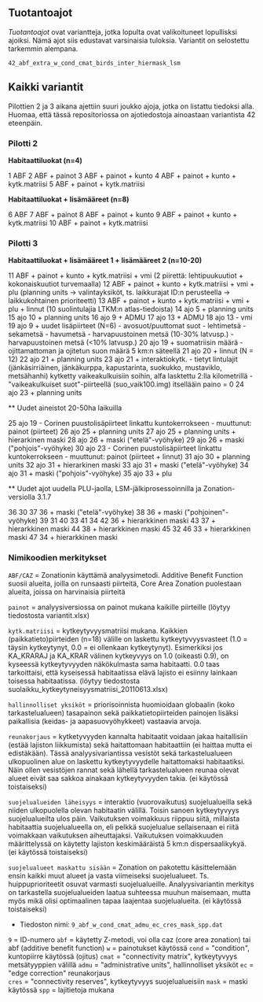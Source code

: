 ## Tuotantoajot

_Tuotantoajot_ ovat variantteja, jotka lopulta ovat valikoituneet lopullisksi ajoiksi. Nämä ajot siis edustavat varsinaisia tuloksia. Variantit on selostettu tarkemmin alempana.

`42_abf_extra_w_cond_cmat_birds_inter_hiermask_lsm`

## Kaikki variantit 

Pilottien 2 ja 3 aikana ajettiin suuri joukko ajoja, jotka on listattu tiedoksi alla. Huomaa, että tässä repositoriossa on ajotiedostoja ainoastaan variantista 42 eteenpäin.

### Pilotti 2

**Habitaattiluokat (n=4)**

1 ABF
2 ABF + painot
3 ABF + painot + kunto
4 ABF + painot + kunto + kytk.matriisi 
5 ABF + painot + kytk.matriisi
	
**Habitaattiluokat + lisämääreet (n=8)** 

6 ABF
7 ABF + painot
8 ABF + painot + kunto
9 ABF + painot + kunto + kytk.matriisi 
10 ABF + painot + kytk.matriisi

### Pilotti 3

**Habitaattiluokat + lisämääreet 1 + lisämääreet 2 (n=10-20)**

11 ABF + painot + kunto + kytk.matriisi + vmi (2 piirettä: lehtipuukuutiot + kokonaiskuutiot turvemaalla)
12 ABF + painot + kunto + kytk.matriisi + vmi + plu (planning units -> valintayksiköt, ts. laikkurajat
													  ID:n perusteella -> laikkukohtainen prioriteetti)
13 ABF + painot + kunto + kytk.matriisi + vmi + plu + linnut (10 suolintulajia LTKM:n atlas-tiedoista)
14 ajo 5 + planning units
15 ajo 10 + planning units
16 ajo 9 + ADMU
17 ajo 13 + ADMU
18 ajo 13 - vmi 
19 ajo 9 + uudet lisäpiirteet (N=6)
  	- avosuot/puuttomat suot
  	- lehtimetsä
	- sekametsä
	- havumetsä
	- harvapuustoinen metsä (10-30% latvusp.)
	- harvapuustoinen metsä (<10% latvusp.)
20 ajo 19 + suomatriisin määrä
	- ojittamattoman ja ojitetun suon määrä 5 km:n säteellä
21 ajo 20 + linnut (N = 12)
22 ajo 21 + planning units
23 ajo 21 + interaktiokytk.
	- tietyt lintulajit (jänkäsirriäinen, jänkäkurppa, kapustarinta, suokukko, mustaviklo, metsähanhi) kytketty vaikeakulkuisiin soihin, alfa lasktettu 2:lla kilometrillä
	- "vaikeakulkuiset suot"-piirteellä (suo_vaik100.img) itsellääin paino = 0
24 ajo 23 +  planning units

** Uudet aineistot 20-50ha laikuilla	

25 ajo 19
	- Corinen puustolisäpiirteet linkattu kuntokerrokseen
	- muuttunut: painot (piirteet)
26 ajo 25 + planning units
27 ajo 25 + planning units + hierarkinen maski
28 ajo 26 + maski ("etelä"-vyöhyke)
29 ajo 26 + maski ("pohjois"-vyöhyke)
30 ajo 23
	- Corinen puustolisäpiirteet linkattu kuntokerrokseen
	- muuttunut: painot (piirteet + linnut)
31 ajo 30 + planning units
32 ajo 31 + hierarkinen maski
33 ajo 31 + maski ("etelä"-vyöhyke)
34 ajo 31 + maski ("pohjois"-vyöhyke)
35 ajo 33 + plu

** Uudet ajot uudella PLU-jaolla, LSM-jälkiprosessoinnilla ja Zonation-versiolla 3.1.7

36 30
37 36 + maski ("etelä"-vyöhyke)
38 36 + maski ("pohjoinen"-vyöhyke)
39 31
40 33
41 34
42 36 + hierarkkinen maski
43 37 + hierarkkinen maski
44 38 + hierarkkinen maski
45 32
46 33 + hierarkkinen maski
47 34 + hierarkkinen maski

### Nimikoodien merkitykset

`ABF/CAZ` = Zonationin käyttämä analyysimetodi. Additive Benefit Function suosii alueita, joilla on runsaasti piirteitä, Core Area Zonation puolestaan alueita, joissa on harvinaisia piirteitä

`painot` 	= analyysiversiossa on painot mukana kaikille piirteille (löytyy tiedostosta variantit.xlsx)

`kytk.matriisi` = kytkeytyvyysmatriisi mukana. Kaikkien (paikkatieto)piirteiden (n=18) välille on laskettu kytkeytyvyysvasteet (1.0 = täysin kytkeytynyt, 0.0 = ei ollenkaan kytkeytynyt). Esimerkiksi jos KA_KRARAJ ja KA_KRAR välinen kytkeyvyys on 1.0 (oikeasti 0.9), on kyseessä kytkeytyvyyden näkökulmasta sama habitaatti. 0.0 taas tarkoittaisi, että kyseisessä habitaatissa elävä lajisto ei esiinny lainkaan toisessa habitaatissa. (löytyy tiedostosta suolaikku_kytkeytyneisyysmatriisi_20110613.xlsx)

`hallinnolliset yksiköt` = priorisoinnista huomioidaan globaalin (koko tarkastelualueen) tasapainon sekä paikkatietopiirteiden painojen lisäksi paikallisia (keidas- ja aapasuovyöhykkeet) vastaavia arvoja.

`reunakorjaus` = kytketyvyyden kannalta habitaatit voidaan jakaa haitallisiin (estää lajiston liikkumista) sekä haitattomaan habitaattiin (ei haittaa mutta ei edistäkään). Tässä analyysivariantissa vesistöt sekä tarkastelualueen ulkopuolinen alue on laskettu kytkeytyvyydelle haitattomaksi habitaatiksi. Näin ollen vesistöjen rannat sekä lähellä tarkastelualueen reunaa olevat alueet eivät saa sakkoa ainakaan kytkeytyvyyden takia. (ei käytössä toistaiseksi)

`suojelualueiden läheisyys` = interaktio (vuorovaikutus) suojelualueilla sekä niiden ulkopuolella olevan habitaatin välillä. Toisin sanoen kytkeytyvyys suojelualueilta ulos päin. Vaikutuksen voimakkuus riippuu siitä, millaista habitaattia suojelualueella on, eli pelkkä suojelualue sellaisenaan ei riitä voimakkaan vaikutuksen aiheuttajaksi. Vaikutuksen voimakkuuden määrittelyssä on käytetty lajiston keskimääräistä 5 km:n dispersaalikykyä. (ei käytössä toistaiseksi)

`suojelualueet maskattu sisään` = Zonation on pakotettu käsittelemään ensin kaikki muut alueet ja vasta viimeiseksi suojelualueet. Ts. huippuprioriteetit osuvat varmasti suojelualueille. Analyysivariantin merkitys on tarkastella suojelualueiden laatua suhteessa muuhun maisemaan, mutta myös mikä olisi optimaalinen tapaa laajentaa suojelualueita. (ei käytössä toistaiseksi)

* Tiedoston nimi: `9_abf_w_cond_cmat_admu_ec_cres_mask_spp.dat`

`9` = ID-numero
`abf` = käytetty Z-metodi, voi olla caz (core area zonation) tai abf (additive benefit function)
`w` = painotukset käytössä
`cond` = "condition", kuntopiirre käytössä (ojitus)
`cmat` = "connectivity matrix", kytkeytyvyys metsätyyppien välillä
`admu` = "administrative units", hallinnolliset yksiköt
`ec` = "edge correction" reunakorjaus   
`cres` = "connectivity reserves", kytkeytyvyys suojelualueisiin
`mask` = maski käytössä
`spp` = lajitietoja mukana
